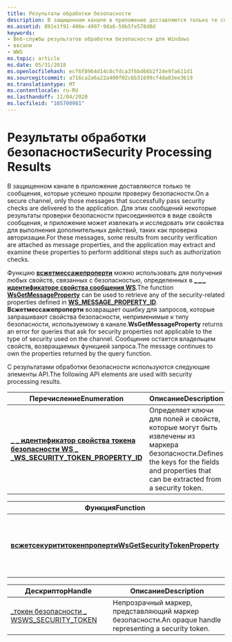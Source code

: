 ```yaml
---
title: Результаты обработки безопасности
description: В защищенном канале в приложение доставляются только те сообщения, которые успешно прошли проверку безопасности.
ms.assetid: 891e1f91-406e-4997-9da6-59b5fe578d0d
keywords:
- Веб-службы результатов обработки безопасности для Windows
- ввсапи
- WWS
ms.topic: article
ms.date: 05/31/2018
ms.openlocfilehash: ecf6f8964d14c8cfdca3f6bd66b2f24e9fa611d1
ms.sourcegitcommit: a716ca2a6a22a400f02c6b31699cf4da83ee3619
ms.translationtype: MT
ms.contentlocale: ru-RU
ms.lasthandoff: 11/04/2020
ms.locfileid: "105700981"
---
```

# <a name="security-processing-results"></a><span data-ttu-id="cfe91-106">Результаты обработки безопасности</span><span class="sxs-lookup"><span data-stu-id="cfe91-106">Security Processing Results</span></span>

<span data-ttu-id="cfe91-107">В защищенном канале в приложение доставляются только те сообщения, которые успешно прошли проверку безопасности.</span><span class="sxs-lookup"><span data-stu-id="cfe91-107">On a secure channel, only those messages that successfully pass security checks are delivered to the application.</span></span> <span data-ttu-id="cfe91-108">Для этих сообщений некоторые результаты проверки безопасности присоединяются в виде свойств сообщения, и приложение может извлекать и исследовать эти свойства для выполнения дополнительных действий, таких как проверка авторизации.</span><span class="sxs-lookup"><span data-stu-id="cfe91-108">For these messages, some results from security verification are attached as message properties, and the application may extract and examine these properties to perform additional steps such as authorization checks.</span></span>


<span data-ttu-id="cfe91-109">Функцию [**всжетмессажепроперти**](/windows/desktop/api/WebServices/nf-webservices-wsgetmessageproperty) можно использовать для получения любых свойств, связанных с безопасностью, определенных в [**\_ \_ \_ идентификаторе свойства сообщения WS**](/windows/desktop/api/WebServices/ne-webservices-ws_message_property_id).</span><span class="sxs-lookup"><span data-stu-id="cfe91-109">The function [**WsGetMessageProperty**](/windows/desktop/api/WebServices/nf-webservices-wsgetmessageproperty) can be used to retrieve any of the security-related properties defined in [**WS\_MESSAGE\_PROPERTY\_ID**](/windows/desktop/api/WebServices/ne-webservices-ws_message_property_id).</span></span> <span data-ttu-id="cfe91-110">**Всжетмессажепроперти** возвращает ошибку для запросов, которые запрашивают свойства безопасности, неприменимые к типу безопасности, используемому в канале.</span><span class="sxs-lookup"><span data-stu-id="cfe91-110">**WsGetMessageProperty** returns an error for queries that ask for security properties not applicable to the type of security used on the channel.</span></span> <span data-ttu-id="cfe91-111">Сообщение остается владельцем свойств, возвращаемых функцией запроса.</span><span class="sxs-lookup"><span data-stu-id="cfe91-111">The message continues to own the properties returned by the query function.</span></span>

<span data-ttu-id="cfe91-112">С результатами обработки безопасности используются следующие элементы API.</span><span class="sxs-lookup"><span data-stu-id="cfe91-112">The following API elements are used with security processing results.</span></span>

| <span data-ttu-id="cfe91-113">Перечисление</span><span class="sxs-lookup"><span data-stu-id="cfe91-113">Enumeration</span></span>                                                                | <span data-ttu-id="cfe91-114">Описание</span><span class="sxs-lookup"><span data-stu-id="cfe91-114">Description</span></span>                                                                                 |
|----------------------------------------------------------------------------|---------------------------------------------------------------------------------------------|
| [<span data-ttu-id="cfe91-115">**\_ \_ идентификатор свойства токена безопасности WS \_ \_**</span><span class="sxs-lookup"><span data-stu-id="cfe91-115">**WS\_SECURITY\_TOKEN\_PROPERTY\_ID**</span></span>](/windows/desktop/api/WebServices/ne-webservices-ws_security_token_property_id) | <span data-ttu-id="cfe91-116">Определяет ключи для полей и свойств, которые могут быть извлечены из маркера безопасности.</span><span class="sxs-lookup"><span data-stu-id="cfe91-116">Defines the keys for the fields and properties that can be extracted from a security token.</span></span> |



 



| <span data-ttu-id="cfe91-117">Функция</span><span class="sxs-lookup"><span data-stu-id="cfe91-117">Function</span></span>                                                         | <span data-ttu-id="cfe91-118">Описание</span><span class="sxs-lookup"><span data-stu-id="cfe91-118">Description</span></span>                                           |
|------------------------------------------------------------------|-------------------------------------------------------|
| [<span data-ttu-id="cfe91-119">**всжетсекурититокенпроперти**</span><span class="sxs-lookup"><span data-stu-id="cfe91-119">**WsGetSecurityTokenProperty**</span></span>](/windows/desktop/api/WebServices/nf-webservices-wsgetsecuritytokenproperty) | <span data-ttu-id="cfe91-120">Извлекает из маркера безопасности поле или свойство.</span><span class="sxs-lookup"><span data-stu-id="cfe91-120">Extracts a field or a property from a security token.</span></span> |



 



| <span data-ttu-id="cfe91-121">Дескриптор</span><span class="sxs-lookup"><span data-stu-id="cfe91-121">Handle</span></span>                                       | <span data-ttu-id="cfe91-122">Описание</span><span class="sxs-lookup"><span data-stu-id="cfe91-122">Description</span></span>                                     |
|----------------------------------------------|-------------------------------------------------|
| [<span data-ttu-id="cfe91-123">\_токен безопасности \_ WS</span><span class="sxs-lookup"><span data-stu-id="cfe91-123">WS\_SECURITY\_TOKEN</span></span>](ws-security-token.md) | <span data-ttu-id="cfe91-124">Непрозрачный маркер, представляющий маркер безопасности.</span><span class="sxs-lookup"><span data-stu-id="cfe91-124">An opaque handle representing a security token.</span></span> |



 

 

 




